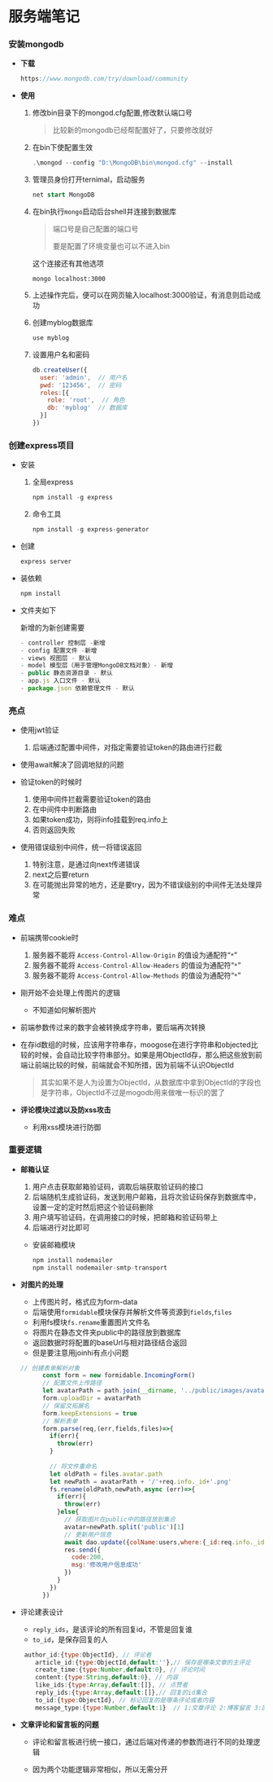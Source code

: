 # 服务端笔记

### 安装mongodb

* **下载**

  ```js
  https://www.mongodb.com/try/download/community
  ```

* **使用**

  1. 修改bin目录下的mongod.cfg配置,修改默认端口号

     > 比较新的mongodb已经帮配置好了，只要修改就好

  2. 在bin下使配置生效

     ```js
     .\mongod --config "D:\MongoDB\bin\mongod.cfg" --install
     ```

  4. 管理员身份打开ternimal，启动服务

     ```sql
     net start MongoDB
     ```

  4. 在bin执行`mongo`启动后台shell并连接到数据库

     > 端口号是自己配置的端口号
     >
     > 要是配置了环境变量也可以不进入bin

     这个连接还有其他选项
  
     ```
     mongo localhost:3000
     ```
  
  6. 上述操作完后，便可以在网页输入localhost:3000验证，有消息则启动成功
  
  7. 创建myblog数据库
  
     ```js
     use myblog
     ```
  

  7. 设置用户名和密码
  
     ```js
     db.createUser({
       user: 'admin',  // 用户名
       pwd: '123456',  // 密码
       roles:[{
         role: 'root',  // 角色
         db: 'myblog'  // 数据库
       }]
     })
     ```
  
     

### 创建express项目

* 安装

  1. 全局express

     ```js
     npm install -g express
     ```

  2. 命令工具

     ```js
     npm install -g express-generator
     ```

* 创建

  ```js
  express server
  ```

* 装依赖

  ```js
  npm install
  ```

* 文件夹如下

  新增的为新创建需要

  ```js
  - controller 控制层 -新增
  - config 配置文件 -新增
  - views 视图层 - 默认
  - model 模型层（用于管理MongoDB文档对象）- 新增
  - public 静态资源目录 - 默认
  - app.js 入口文件 - 默认
  - package.json 依赖管理文件 - 默认
  ```
  
  





### 亮点

* 使用jwt验证

  1. 后端通过配置中间件，对指定需要验证token的路由进行拦截
* 使用await解决了回调地狱的问题
* 验证token的时候时
  1. 使用中间件拦截需要验证token的路由
  2. 在中间件中判断路由
  3. 如果token成功，则将info挂载到req.info上
  4. 否则返回失败
* 使用错误级别中间件，统一将错误返回
  1. 特别注意，是通过向next传递错误
  2. next之后要return
  3. 在可能抛出异常的地方，还是要try，因为不错误级别的中间件无法处理异常



### 难点

* 前端携带cookie时
  1. 服务器不能将 `Access-Control-Allow-Origin` 的值设为通配符“`*`”
  2. 服务器不能将 `Access-Control-Allow-Headers` 的值设为通配符“`*`”
  3. 服务器不能将 `Access-Control-Allow-Methods` 的值设为通配符“`*`”
  
* 刚开始不会处理上传图片的逻辑
  * 不知道如何解析图片
  
* 前端参数传过来的数字会被转换成字符串，要后端再次转换

* 在存id数组的时候，应该用字符串存，moogose在进行字符串和objected比较的时候，会自动比较字符串部分。如果是用ObjectId存，那么把这些放到前端让前端比较的时候，前端就会不知所措，因为前端不认识ObjectId

  > 其实如果不是人为设置为ObjectId，从数据库中拿到ObjectId的字段也是字符串，ObjectId不过是mogodb用来做唯一标识的罢了

* **评论模块过滤以及防xss攻击**

  * 利用xss模块进行防御

    

### 重要逻辑

* **邮箱认证**

  1. 用户点击获取邮箱验证码，调取后端获取验证码的接口
  2. 后端随机生成验证码，发送到用户邮箱，且将次验证码保存到数据库中，设置一定的定时然后把这个验证码删除
  3. 用户填写验证码，在调用接口的时候，把邮箱和验证码带上
  4. 后端进行对比即可

  * 安装邮箱模块

    ```js
    npm install nodemailer
    npm install nodemailer-smtp-transport
    ```


* **对图片的处理**

  * 上传图片时，格式应为form-data
  * 后端使用`formidable`模块保存并解析文件等资源到`fields`,`files`
  * 利用fs模块`fs.rename`重置图片文件名
  * 将图片在静态文件夹public中的路径放到数据库
  * 返回数据时将配置的baseUrl与相对路径结合返回
  * 但是要注意用joinhi有点小问题

  ```js
  // 创建表单解析对象
        const form = new formidable.IncomingForm()
        // 配置文件上传路径
        let avatarPath = path.join(__dirname, '../public/images/avatar')
        form.uploadDir = avatarPath
        // 保留文拓展名
        form.keepExtensions = true
        // 解析表单
        form.parse(req,(err,fields,files)=>{
          if(err){
            throw(err)
          }
          
          // 将文件重命名
          let oldPath = files.avatar.path
          let newPath = avatarPath + '/'+req.info._id+'.png'
          fs.rename(oldPath,newPath,async (err)=>{
            if(err){
              throw(err)
            }else{
              // 获取图片在public中的路径放到集合
              avatar=newPath.split('public')[1]
              // 更新用户信息
              await dao.update({colName:users,where:{_id:req.info._id},newdata:{username:fields.username,introduction:fields.introduction,avatar:avatar}})
              res.send({
                code:200,
                msg:'修改用户信息成功'
              })
            }
          })
        })
  ```


* 评论建表设计

  * `reply_ids`，是该评论的所有回复id，不管是回复谁
  * `to_id`，是保存回复的人

  ```js
   author_id:{type:ObjectId}, // 评论者
      article_id:{type:ObjectId,default:''},// 保存是哪条文章的主评论
      create_time:{type:Number,default:0}, // 评论时间
      content:{type:String,default:0}, // 内容
      like_ids:{type:Array,default:[]}, // 点赞者
      reply_ids:{type:Array,default:[]},// 回复的id集合
      to_id:{type:ObjectId}, // 标记回复的是哪条评论或者内容
      message_type:{type:Number,default:1}  // 1:文章评论 2:博客留言 3:回复
  ```


* **文章评论和留言板的问题**

  * 评论和留言板进行统一接口，通过后端对传递的参数而进行不同的处理逻辑

  * 因为两个功能逻辑非常相似，所以无需分开

